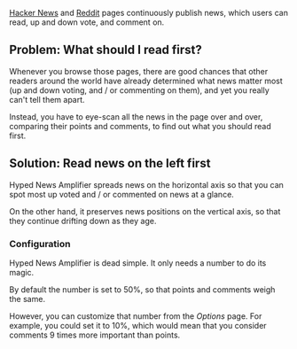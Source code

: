 [Hacker News](https://news.ycombinator.com/) and [Reddit](https://www.reddit.com/) pages continuously publish news, which users can read, up and down vote, and comment on.


## Problem: What should I read first?

Whenever you browse those pages, there are good chances that other readers around the world have already determined what news matter most (up and down voting, and / or commenting on them), and yet you really can't tell them apart.

Instead, you have to eye-scan all the news in the page over and over, comparing their points and comments, to find out what you should read first.


## Solution: Read news on the left first

Hyped News Amplifier spreads news on the horizontal axis so that you can spot most up voted and / or commented on news at a glance.

On the other hand, it preserves news positions on the vertical axis, so that they continue drifting down as they age.


### Configuration

Hyped News Amplifier is dead simple. It only needs a number to do its magic.

By default the number is set to 50%, so that points and comments weigh the same.

However, you can customize that number from the _Options_ page. For example, you could set it to 10%, which would mean that you consider comments 9 times more important than points.
